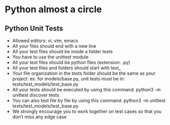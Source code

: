 # Python almost a circle

## Python Unit Tests
* Allowed editors: vi, vim, emacs
* All your files should end with a new line
* All your test files should be inside a folder tests
* You have to use the unittest module
* All your test files should be python files (extension: .py)
* All your test files and folders should start with test_
* Your file organization in the tests folder should be the same as your project: ex: for models/base.py, unit tests must be in: tests/test_models/test_base.py
* All your tests should be executed by using this command: 
    python3 -m unittest discover tests
* You can also test file by file by using this command: 
    python3 -m unittest tests/test_models/test_base.py
* We strongly encourage you to work together on test cases so that you don’t miss any edge case